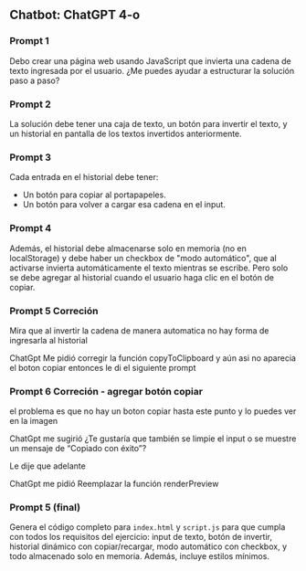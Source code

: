 
## Chatbot: ChatGPT 4-o

### Prompt 1
Debo crear una página web usando JavaScript que invierta una cadena de texto ingresada por el usuario. ¿Me puedes ayudar a estructurar la solución paso a paso?

### Prompt 2
La solución debe tener una caja de texto, un botón para invertir el texto, y un historial en pantalla de los textos invertidos anteriormente.

### Prompt 3
Cada entrada en el historial debe tener:
- Un botón para copiar al portapapeles.
- Un botón para volver a cargar esa cadena en el input.

### Prompt 4
Además, el historial debe almacenarse solo en memoria (no en localStorage) y debe haber un checkbox de "modo automático", que al activarse invierta automáticamente el texto mientras se escribe. Pero solo se debe agregar al historial cuando el usuario haga clic en el botón de copiar.

### Prompt 5  Correción
Mira que al invertir la cadena de manera automatica no hay forma de ingresarla al historial

ChatGpt Me pidió corregir la función copyToClipboard y aún asi no aparecia el boton copiar entonces le di el siguiente prompt

### Prompt 6  Correción - agregar botón copiar
el problema es que no hay un boton copiar hasta este punto y lo puedes ver en la imagen

ChatGpt me sugirió ¿Te gustaría que también se limpie el input o se muestre un mensaje de “Copiado con éxito”?

Le dije que adelante

ChatGpt me pidió Reemplazar la función renderPreview

### Prompt 5 (final)
Genera el código completo para `index.html` y `script.js` para que cumpla con todos los requisitos del ejercicio: input de texto, botón de invertir, historial dinámico con copiar/recargar, modo automático con checkbox, y todo almacenado solo en memoria. Además, incluye estilos mínimos. 

